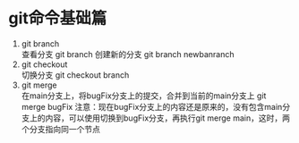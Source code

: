 # git命令基础篇
1. git branch  
查看分支 git branch 
创建新的分支 git branch newbanranch
2. git checkout  
切换分支 git checkout branch  
3. git merge  
在main分支上，将bugFix分支上的提交，合并到当前的main分支上 git merge bugFix 注意：现在bugFix分支上的内容还是原来的，没有包含main分支上的内容，可以使用切换到bugFix分支，再执行git merge main，这时，两个分支指向同一个节点

